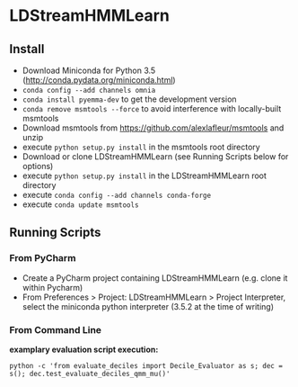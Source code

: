 # LDStreamHMMLearn

## Install
* Download Miniconda for Python 3.5 (http://conda.pydata.org/miniconda.html)
* `conda config --add channels omnia`
* `conda install pyemma-dev` to get the development version
* `conda remove msmtools --force` to avoid interference with locally-built msmtools
* Download msmtools from https://github.com/alexlafleur/msmtools and unzip
* execute `python setup.py install` in the msmtools root directory
* Download or clone LDStreamHMMLearn (see Running Scripts below for options)
* execute `python setup.py install` in the LDStreamHMMLearn root directory
* execute `conda config --add channels conda-forge`
* execute `conda update msmtools`

## Running Scripts
### From PyCharm
* Create a PyCharm project containing LDStreamHMMLearn (e.g. clone it within Pycharm)
* From Preferences > Project: LDStreamHMMLearn > Project Interpreter, select the miniconda python interpreter (3.5.2 at the time of writing)

### From Command Line
**examplary evaluation script execution:**
```
python -c 'from evaluate_deciles import Decile_Evaluator as s; dec = s(); dec.test_evaluate_deciles_qmm_mu()' 
```
